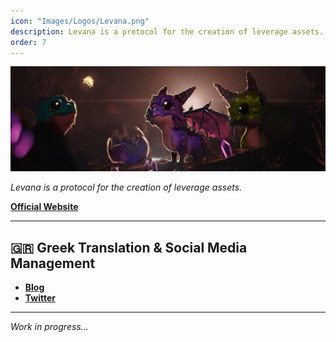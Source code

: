 ```yaml
---
icon: "Images/Logos/Levana.png"
description: Levana is a protocol for the creation of leverage assets.
order: 7
---
```


![](../Images/Covers/Levana.png)

_Levana is a protocol for the creation of leverage assets._

[**Official Website**](https://levana.finance/)

---

## 🇬🇷 Greek Translation & Social Media Management

- [**Blog**](https://www.cryptoblocks.gr/s/levana)
- [**Twitter**](https://twitter.com/CryptoBlocks_GR)

---

_Work in progress..._
